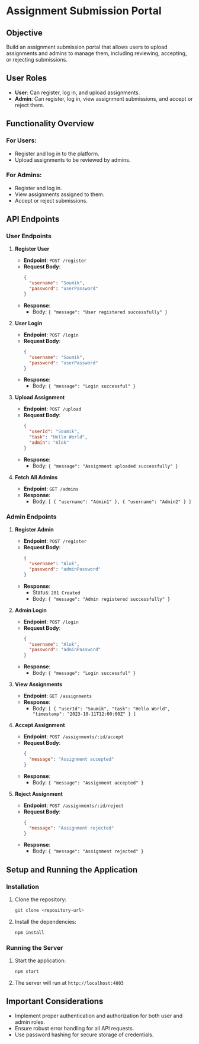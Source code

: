 # Assignment Submission Portal

## Objective
Build an assignment submission portal that allows users to upload assignments and admins to manage them, including reviewing, accepting, or rejecting submissions.

## User Roles
- **User**: Can register, log in, and upload assignments.
- **Admin**: Can register, log in, view assignment submissions, and accept or reject them.

## Functionality Overview

### For Users:
- Register and log in to the platform.
- Upload assignments to be reviewed by admins.

### For Admins:
- Register and log in.
- View assignments assigned to them.
- Accept or reject submissions.

## API Endpoints

### User Endpoints

1. **Register User**
   - **Endpoint**: `POST /register`
   - **Request Body**:
     ```json
     {
       "username": "Soumik",
       "password": "userPassword"
     }
     ```
   - **Response**:
     - Body: `{ "message": "User registered successfully" }`

2. **User Login**
   - **Endpoint**: `POST /login`
   - **Request Body**:
     ```json
     {
       "username": "Soumik",
       "password": "userPassword"
     }
     ```
   - **Response**:
     - Body: `{ "message": "Login successful" }`

3. **Upload Assignment**
   - **Endpoint**: `POST /upload`
   - **Request Body**:
     ```json
     {
       "userId": "Soumik",
       "task": "Hello World",
       "admin": "Alok"
     }
     ```
   - **Response**:
     - Body: `{ "message": "Assignment uploaded successfully" }`

4. **Fetch All Admins**
   - **Endpoint**: `GET /admins`
   - **Response**:
     - Body: `[ { "username": "Admin1" }, { "username": "Admin2" } ]`

### Admin Endpoints

1. **Register Admin**
   - **Endpoint**: `POST /register`
   - **Request Body**:
     ```json
     {
       "username": "Alok",
       "password": "adminPassword"
     }
     ```
   - **Response**:
     - Status: `201 Created`
     - Body: `{ "message": "Admin registered successfully" }`

2. **Admin Login**
   - **Endpoint**: `POST /login`
   - **Request Body**:
     ```json
     {
       "username": "Alok",
       "password": "adminPassword"
     }
     ```
   - **Response**:
     - Body: `{ "message": "Login successful" }`

3. **View Assignments**
   - **Endpoint**: `GET /assignments`
   - **Response**:
     - Body: `[ { "userId": "Soumik", "task": "Hello World", "timestamp": "2023-10-11T12:00:00Z" } ]`

4. **Accept Assignment**
   - **Endpoint**: `POST /assignments/:id/accept`
   - **Request Body**:
     ```json
     {
       "message": "Assignment accepted"
     }
     ```
   - **Response**:
     - Body: `{ "message": "Assignment accepted" }`

5. **Reject Assignment**
   - **Endpoint**: `POST /assignments/:id/reject`
   - **Request Body**:
     ```json
     {
       "message": "Assignment rejected"
     }
     ```
   - **Response**:
     - Body: `{ "message": "Assignment rejected" }`

## Setup and Running the Application


### Installation
1. Clone the repository:
   ```bash
   git clone <repository-url>
   ```

2. Install the dependencies:
   ```bash
   npm install
   ```

### Running the Server
1. Start the application:
   ```bash
   npm start
   ```

2. The server will run at `http://localhost:4003` 

## Important Considerations
- Implement proper authentication and authorization for both user and admin roles.
- Ensure robust error handling for all API requests.
- Use password hashing for secure storage of credentials.
